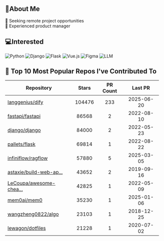 ## 💫About Me 
👯 Seeking remote project opportunities   
🌱 Experienced product manager

## 💻Interested
![Python](https://img.shields.io/badge/python-3670A0?style=for-the-badge&logo=python&logoColor=ffdd54) ![Django](https://img.shields.io/badge/django-%23092E20.svg?style=for-the-badge&logo=django&logoColor=white) ![Flask](https://img.shields.io/badge/flask-%23000.svg?style=for-the-badge&logo=flask&logoColor=white) ![Vue.js](https://img.shields.io/badge/vuejs-%2335495e.svg?style=for-the-badge&logo=vuedotjs&logoColor=%234FC08D)  ![Figma](https://img.shields.io/badge/figma-%23F24E1E.svg?style=for-the-badge&logo=figma&logoColor=white) ![LLM](https://img.shields.io/badge/LLM-%23412991.svg?style=for-the-badge&logo=openai&logoColor=white)

## 🌟 Top 10 Most Popular Repos I've Contributed To

| Repository | Stars | PR Count | Last PR |
|-----|:---:|:---:|:---:|
| [langgenius/dify](https://github.com/langgenius/dify) | 104476 | 233 | 2025-06-20 |
| [fastapi/fastapi](https://github.com/fastapi/fastapi) | 86568 | 2 | 2022-08-10 |
| [django/django](https://github.com/django/django) | 84000 | 2 | 2022-05-23 |
| [pallets/flask](https://github.com/pallets/flask) | 69814 | 1 | 2022-08-22 |
| [infiniflow/ragflow](https://github.com/infiniflow/ragflow) | 57880 | 5 | 2025-03-05 |
| [astaxie/build-web-ap...](https://github.com/astaxie/build-web-application-with-golang) | 43652 | 2 | 2019-09-16 |
| [LeCoupa/awesome-chea...](https://github.com/LeCoupa/awesome-cheatsheets) | 42825 | 1 | 2022-05-09 |
| [mem0ai/mem0](https://github.com/mem0ai/mem0) | 35230 | 1 | 2025-01-06 |
| [wangzheng0822/algo](https://github.com/wangzheng0822/algo) | 23103 | 1 | 2018-12-25 |
| [lewagon/dotfiles](https://github.com/lewagon/dotfiles) | 21228 | 1 | 2020-07-02 |

